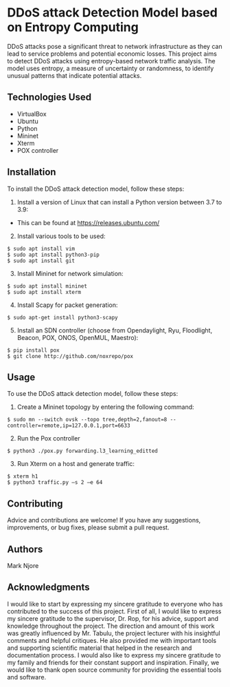 # DDoS attack Detection Model based on Entropy Computing
DDoS attacks pose a significant threat to network infrastructure as they can lead to service problems and potential economic losses. This project aims to detect DDoS attacks using entropy-based network traffic analysis. The model uses entropy, a measure of uncertainty or randomness, to identify unusual patterns that indicate potential attacks.
## Technologies Used
- VirtualBox
- Ubuntu
- Python
- Mininet
- Xterm
- POX controller
## Installation
To install the DDoS attack detection model, follow these steps:
1. Install a version of Linux that can install a Python version between 3.7 to 3.9:

* This can be found at https://releases.ubuntu.com/

2. Install various tools to be used:

```
$ sudo apt install vim
$ sudo apt install python3-pip
$ sudo apt install git
```

3. Install Mininet for network simulation:

```
$ sudo apt install mininet
$ sudo apt install xterm
```

4. Install Scapy for packet generation:

```
$ sudo apt-get install python3-scapy
```

5. Install an SDN controller (choose from Opendaylight, Ryu, Floodlight, Beacon, POX, ONOS, OpenMUL, Maestro):

```
$ pip install pox
$ git clone http://github.com/noxrepo/pox
```

## Usage
To use the DDoS attack detection model, follow these steps:

1. Create a Mininet topology by entering the following command:

```
$ sudo mn --switch ovsk --topo tree,depth=2,fanout=8 --controller=remote,ip=127.0.0.1,port=6633
```

2. Run the Pox controller

```
$ python3 ./pox.py forwarding.l3_learning_editted
```

3. Run Xterm on a host and generate traffic:

```
$ xterm h1
$ python3 traffic.py –s 2 –e 64
```

## Contributing 
Advice and contributions are welcome! If you have any suggestions, improvements, or bug fixes, please submit a pull request.

## Authors 
Mark Njore

## Acknowledgments
I would like to start by expressing my sincere gratitude to everyone who has contributed to the success of this project. First of all, I would like to express my sincere gratitude to the supervisor, Dr. Rop, for his advice, support and knowledge throughout the project. The direction and amount of this work was greatly influenced by Mr. Tabulu, the project lecturer with his insightful comments and helpful critiques. He also provided me with important tools and supporting scientific material that helped in the research and documentation process. I would also like to express my sincere gratitude to my family and friends for their constant support and inspiration.  Finally, we would like to thank open source community for providing the essential tools and software.
